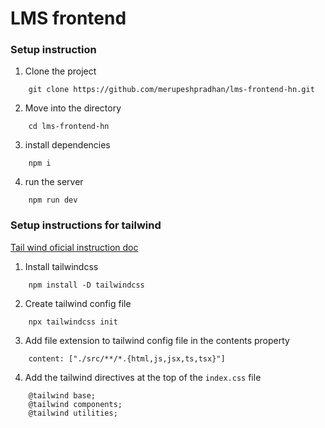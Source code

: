 # LMS frontend

### Setup instruction

1. Clone the project

```
    git clone https://github.com/merupeshpradhan/lms-frontend-hn.git
```

2. Move into the directory

```
    cd lms-frontend-hn
```

3. install dependencies

```
    npm i
```

4. run the server

```
    npm run dev
```

### Setup instructions for tailwind

[Tail wind oficial instruction doc](https://tailwindcss.com/docs/installation)

1. Install tailwindcss

```
    npm install -D tailwindcss
```

2. Create tailwind config file

```
    npx tailwindcss init
```

3. Add file extension to tailwind config file in the contents property

```
    content: ["./src/**/*.{html,js,jsx,ts,tsx}"]
```

4. Add the tailwind directives at the top of the `index.css` file

```
    @tailwind base;
    @tailwind components;
    @tailwind utilities;
```

